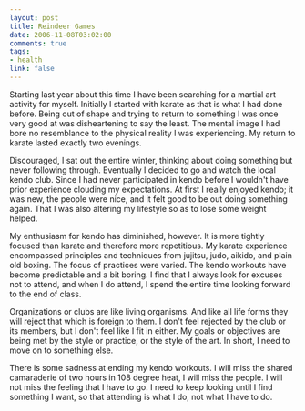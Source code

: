 ```yaml
--- 
layout: post
title: Reindeer Games
date: 2006-11-08T03:02:00
comments: true
tags:
- health
link: false
---
```

Starting last year about this time I have been searching for a martial art activity for myself. Initially I started with karate as that is what I had done before. Being out of shape and trying to return to something I was once very good at was disheartening to say the least. The mental image I had bore no resemblance to the physical reality I was experiencing. My return to karate lasted exactly two evenings.

Discouraged, I sat out the entire winter, thinking about doing something but never following through. Eventually I decided to go and watch the local kendo club. Since I had never participated in kendo before I wouldn't have prior experience clouding my expectations. At first I really enjoyed kendo; it was new, the people were nice, and it felt good to be out doing something again. That I was also altering my lifestyle so as to lose some weight helped.

My enthusiasm for kendo has diminished, however. It is more tightly focused than karate and therefore more repetitious. My karate experience encompassed principles and techniques from jujitsu, judo, aikido, and plain old boxing. The focus of practices were varied. The kendo workouts have become predictable and a bit boring. I find that I always look for excuses not to attend, and when I do attend, I spend the entire time looking forward to the end of class.

Organizations or clubs are like living organisms. And like all life forms they will reject that which is foreign to them. I don't feel rejected by the club or its members, but I don't feel like I fit in either. My goals or objectives are being met by the style or practice, or the style of the art. In short, I need to move on to something else.

There is some sadness at ending my kendo workouts. I will miss the shared camaraderie of two hours in 108 degree heat, I will miss the people. I will not miss the feeling that I have to go. I need to keep looking until I find something I want, so that attending is what I do, not what I have to do.
